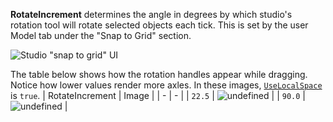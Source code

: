 **RotateIncrement** determines the angle in degrees by which studio's
rotation tool will rotate selected objects each tick. This is set by the
user Model tab under the "Snap to Grid" section.

![Studio "snap to grid" UI](https://prod.docsiteassets.roblox.com/assets/legacy/SnapToGrid.jpg)

The table below shows how the rotation handles appear while dragging.
Notice how lower values render more axles. In these images,
[`UseLocalSpace`](https://create.roblox.com/docs/reference/engine/classes/StudioService#UseLocalSpace) is `true`.
| RotateIncrement | Image |
| - | - |
| `22.5` | ![undefined](https://prod.docsiteassets.roblox.com/assets/legacy/StudioService.RotateIncrement.22.5.jpg) |
| `90.0` | ![undefined](https://prod.docsiteassets.roblox.com/assets/legacy/StudioService.RotateIncrement.90.jpg) |